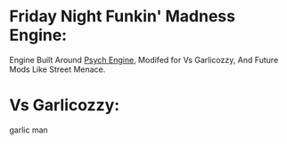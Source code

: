# Friday Night Funkin' Madness Engine:
Engine Built Around [Psych Engine](https://github.com/ShadowMario/FNF-PsychEngine/), Modifed for Vs Garlicozzy, And Future Mods Like Street Menace.

# Vs Garlicozzy:
garlic man